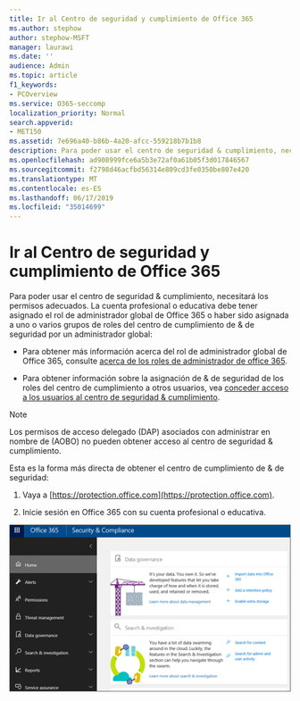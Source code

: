 ```yaml
---
title: Ir al Centro de seguridad y cumplimiento de Office 365
ms.author: stephow
author: stephow-MSFT
manager: laurawi
ms.date: ''
audience: Admin
ms.topic: article
f1_keywords:
- PCOverview
ms.service: O365-seccomp
localization_priority: Normal
search.appverid:
- MET150
ms.assetid: 7e696a40-b86b-4a20-afcc-559218b7b1b8
description: Para poder usar el centro de seguridad & cumplimiento, necesitará los permisos adecuados. La cuenta profesional o educativa debe tener asignado el rol de administrador global de Office 365 o haber sido asignada a uno o varios grupos de roles del centro de cumplimiento de & de seguridad por un administrador global.
ms.openlocfilehash: ad908999fce6a5b3e72af0a61b05f3d017846567
ms.sourcegitcommit: f2798d46acfbd56314e809cd3fe0350be807e420
ms.translationtype: MT
ms.contentlocale: es-ES
ms.lasthandoff: 06/17/2019
ms.locfileid: "35014699"
---
```

# <a name="go-to-the-office-365-security--compliance-center"></a>Ir al Centro de seguridad y cumplimiento de Office 365

Para poder usar el centro de seguridad & cumplimiento, necesitará los permisos adecuados. La cuenta profesional o educativa debe tener asignado el rol de administrador global de Office 365 o haber sido asignada a uno o varios grupos de roles del centro de cumplimiento de & de seguridad por un administrador global:
  
- Para obtener más información acerca del rol de administrador global de Office 365, consulte [acerca de los roles de administrador de office 365](https://support.office.com/article/da585eea-f576-4f55-a1e0-87090b6aaa9d). 

- Para obtener información sobre la asignación de & de seguridad de los roles del centro de cumplimiento a otros usuarios, vea [conceder acceso a los usuarios al centro de seguridad & cumplimiento](grant-access-to-the-security-and-compliance-center.md).

> [!NOTE]
> Los permisos de acceso delegado (DAP) asociados con administrar en nombre de (AOBO) no pueden obtener acceso al centro de seguridad & cumplimiento.

Esta es la forma más directa de obtener el centro de cumplimiento de & de seguridad:
  
1. Vaya a [https://protection.office.com](https://protection.office.com).

2. Inicie sesión en Office 365 con su cuenta profesional o educativa.

![Página de inicio del centro de seguridad & cumplimiento de Office 365](media/f1d35324-ac44-4f59-96a7-b11767b43201.png)
